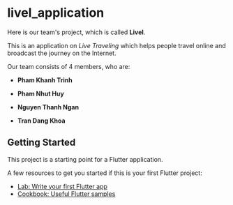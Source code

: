 # livel_application

Here is our team's project, which is called **Livel**.

This is an application on *Live Traveling* which helps people travel online and broadcast the journey on the Internet.

Our team consists of 4 members, who are:

- **Pham Khanh Trinh**

- **Pham Nhut Huy**

- **Nguyen Thanh Ngan**

- **Tran Dang Khoa**

## Getting Started

This project is a starting point for a Flutter application.

A few resources to get you started if this is your first Flutter project:

- [Lab: Write your first Flutter app](https://flutter.dev/docs/get-started/codelab)
- [Cookbook: Useful Flutter samples](https://flutter.dev/docs/cookbook)